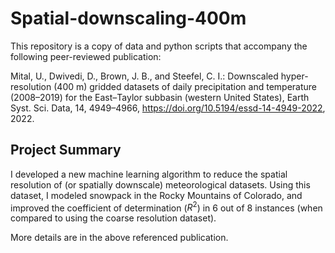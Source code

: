 # Spatial-downscaling-400m

This repository is a copy of data and python scripts that accompany the following peer-reviewed publication:

Mital, U., Dwivedi, D., Brown, J. B., and Steefel, C. I.: Downscaled hyper-resolution (400 m) gridded datasets of daily precipitation and temperature (2008–2019) for the East–Taylor subbasin (western United States), Earth Syst. Sci. Data, 14, 4949–4966, https://doi.org/10.5194/essd-14-4949-2022, 2022.

## Project Summary
I developed a new machine learning algorithm to reduce the spatial resolution of (or spatially downscale) meteorological datasets. Using this dataset, I modeled snowpack in the Rocky Mountains of Colorado, and improved the coefficient of determination ($R^2$) in 6 out of 8 instances (when compared to using the coarse resolution dataset). <br>

More details are in the above referenced publication.
